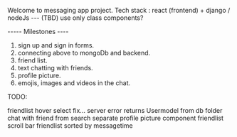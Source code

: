 Welcome to messaging app project.
Tech stack : react (frontend) + django / nodeJs --- (TBD)
use only class components?

----- Milestones ----

1. sign up and sign in forms.
2. connecting above to mongoDb and backend.
3. friend list.
4. text chatting with friends.
5. profile picture.
6. emojis, images and videos in the chat.

TODO:

friendlist hover select fix...
server error returns
Usermodel from db folder
chat with friend from search
separate profile picture component
friendlist scroll bar
friendlist sorted by messagetime
